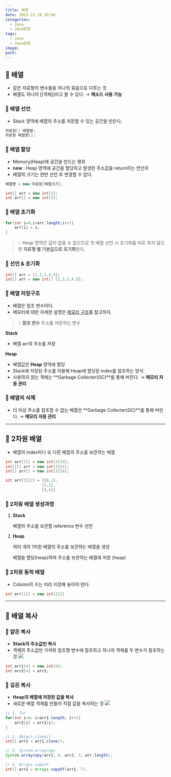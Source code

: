 ```yaml
---
title: 배열
date: 2023-12-28 20:04
categories:
  - Java
  - Java문법
tags:
  - Java
  - Java문법
image: 
path:
---
```


## 🌈 배열

- 같은 자료형의 변수들을 하나의 묶음으로 다루는 것
- 배열도 하나의 [[객체]]라고 볼 수 있다. → **메소드 사용 가능**

### 📌 배열 선언
- Stack 영역에 배열의 주소를 저장할 수 있는 공간을 만든다.
```java
자료형[] 배열명;
자료형 배열명[];
```

### 📌 배열 할당
- Memory(Heap)에 공간을 만드는 행위
- **new** : Heap 영역에 공간을 할당하고 발생한 주소값을 return하는 연산자
- 배열의 크기는 한번 선언 후 변경할 수 없다.

```java
배열명 = new 자료형[배열크기];

int[] arr = new int[3];
int arr[] = new int[3];
```

### 📌 배열 초기화

```java
for(int i=0;i<arr.length;i++){
	arr[i] = i;
}
```

> 💡 Heap 영역은 값이 없을 수 없으므로 첫 배열 선언 시 초기화를 따로 하지 않으면 **자료형 별 기본값으로 초기화**된다.

### 📌 선언 & 초기화

```java
int[] arr = {1,2,3,4,5};
int[] arr = new int[] {1,2,3,4,5};
```

### 📌 배열 저장구조
- 배열은 참조 변수이다.
- 메모리에 대한 자세한 설명은 [메모리 구조](https://velog.io/@sonjh919/%EB%A9%94%EB%AA%A8%EB%A6%AC-%EA%B5%AC%EC%A1%B0)를 참고하자.

>💡 **참조 변수**
주소를 저장하는 변수

**Stack**

- 배열 arr의 주소를 저장

**Heap**

- 배열값은 **Heap** 영역에 할당
- Stack에 저장된 주소를 이용해 Heap에 할당된 index를 참조하는 방식
- 사용하지 않는 객체는  **Garbage Collecter(GC)**를 통해 버린다. → **메모리 자동 관리**

### 📌 배열의 삭제

- 더 이상 주소를 참조할 수 없는 배열은 **Garbage Collecter(GC)**를 통해 버린다. → **메모리 자동 관리**

---

## 🌈 2차원 배열

- 배열의 index마다 또 다른 배열의 주소를 보관하는 배열
```java
int arr[][] = new int[3][4];
int[][] arr = new int[3][4];
int[] arr[] = new int[3][4];

int arr[3][2] = {{0,1}, 
				{1,2}, 
				{3,4}}
```
    

### 📌 2차원 배열 생성과정

1. **Stack**
    
    배열의 주소를 보관할 reference 변수 선언
    
2. **Heap**
    
    여러 개의 1차원 배열의 주소를 보관하는 배열을 생성
    
    배열을 할당(heap)하여 주소를 보관하는 배열에 저장 (heap) 
    

### 📌 2차원 동적 배열

- Column의 수는 미리 지정해 놓아야 한다.

```java
int arr[][] = new int[3][]
```

---

## 🌈 배열 복사

### 📌 얕은 복사

- **Stack의 주소값만 복사**
- 객체의 주소값만 가져와 참조형 변수에 참조하고 하나의 객체를 두 변수가 참조하는 것
![](https://velog.velcdn.com/images/sonjh919/post/3c4ab16e-cb97-4ad5-b70c-dbae254f8860/image.png)

```java
int arr1[4] = new int[4];
int arr2[4] = arr1;
```    

### 📌 깊은 복사

- **Heap의 배열에 저장된 값을 복사**
- 새로운 배열 객체를 만들어 직접 값을 복사하는 것
![](https://velog.velcdn.com/images/sonjh919/post/dad23cb8-0232-462a-88cd-074f7efd1b2a/image.png)
```java
// 1. for
for(int i=0; i<arr1.length; i++){
	arr2[i] = arr1[i];
}

// 2. Object.clone()
int[] arr2 = arr1.clone(); 

// 3. System.arraycopy
System.arraycopy(arr1, 0, arr2, 3, arr.length); 

// 4. Arrays.copyof
int[] arr2 = Arrays.copyOf(arr1, 7); 
```